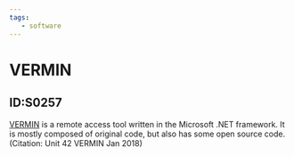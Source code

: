 ```yaml
---
tags:
   - software
---
```

# VERMIN
## ID:S0257
[VERMIN](/mitre/software/S0257) is a remote access tool written in the Microsoft .NET framework. It is mostly composed of original code, but also has some open source code. (Citation: Unit 42 VERMIN Jan 2018)
